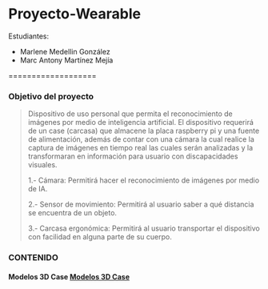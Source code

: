 # Proyecto-Wearable
Estudiantes:
- Marlene Medellin González
- Marc Antony Martínez Mejía

===================

### Objetivo del proyecto

> Dispositivo de uso personal que permita el reconocimiento de imágenes por medio de inteligencia artificial.
> El dispositivo requerirá de un case (carcasa) que almacene la placa raspberry pi y una fuente de alimentación, además de contar con una cámara la cual realice la captura de imágenes en tiempo real las cuales serán analizadas y la transformaran en información para usuario con discapacidades visuales.
> 
> 1.- Cámara: Permitirá hacer el reconocimiento de imágenes por medio de IA.
> 
> 2.- Sensor de movimiento: Permitirá al usuario saber a qué distancia se encuentra de un objeto.
> 
> 3.- Carcasa ergonómica: Permitirá al usuario transportar el dispositivo con facilidad en alguna parte de su cuerpo.

### **CONTENIDO**
#### Modelos 3D Case [Modelos 3D Case](https://github.com/Darcrai221/Proyecto-Wearable/tree/Dise%C3%B1os3DCase "Modelos 3D Case")
